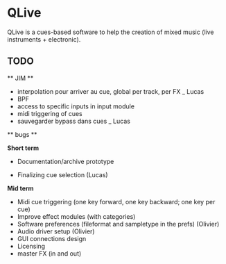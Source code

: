 QLive
=====

QLive is a cues-based software to help the creation of mixed music 
(live instruments + electronic).
  
TODO
----
** JIM **
- interpolation pour arriver au cue, global per track, per FX _ Lucas
- BPF
- access to specific inputs in input module
- midi triggering of cues
- sauvegarder bypass dans cues _ Lucas


** bugs **



**Short term**


- Documentation/archive prototype

- Finalizing cue selection (Lucas)


**Mid term**

- Midi cue triggering (one key forward, one key backward; one key per cue)
- Improve effect modules (with categories)
- Software preferences (fileformat and sampletype in the prefs) (Olivier)
- Audio driver setup (Olivier)
- GUI connections design
- Licensing
- master FX (in and out)



